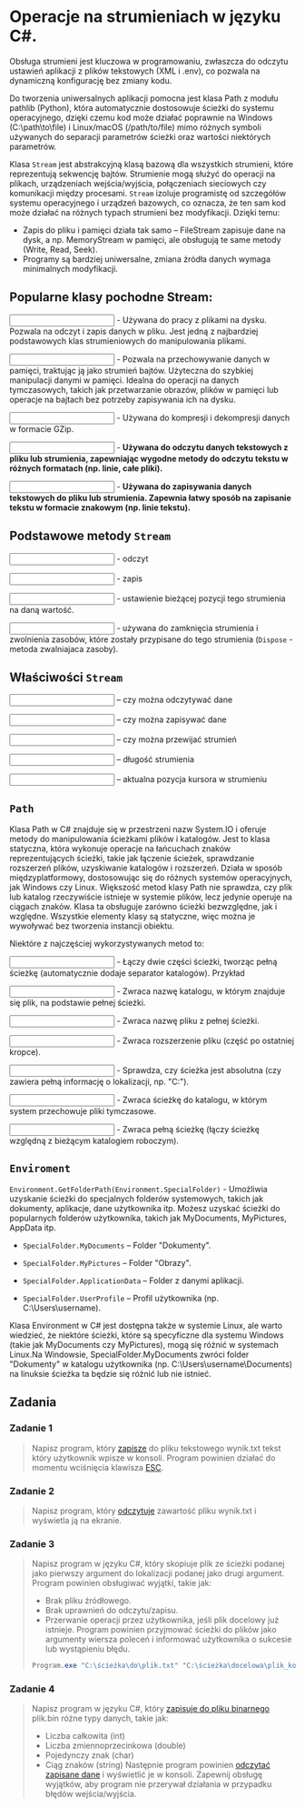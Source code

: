 # Operacje na strumieniach w języku C#. 

Obsługa strumieni jest kluczowa w programowaniu, zwłaszcza do odczytu ustawień aplikacji z plików tekstowych (XML i .env), co pozwala na dynamiczną konfigurację bez zmiany kodu.

Do tworzenia uniwersalnych aplikacji pomocna jest klasa Path z modułu pathlib (Python), która automatycznie dostosowuje ścieżki do systemu operacyjnego, dzięki czemu kod może działać poprawnie na Windows (C:\path\to\file) i Linux/macOS (/path/to/file) mimo różnych symboli używanych do separacji parametrów ścieżki oraz wartości niektórych parametrów.

Klasa `Stream` jest abstrakcyjną klasą bazową dla wszystkich strumieni, które reprezentują sekwencję bajtów. Strumienie mogą służyć do operacji na plikach, urządzeniach wejścia/wyjścia, połączeniach sieciowych czy komunikacji między procesami. `Stream` izoluje programistę od szczegółów systemu operacyjnego i urządzeń bazowych, co oznacza, że ten sam kod może działać na różnych typach strumieni bez modyfikacji. Dzięki temu:
- Zapis do pliku i pamięci działa tak samo – FileStream zapisuje dane na dysk, a np. MemoryStream w pamięci, ale obsługują te same metody (Write, Read, Seek).
- Programy są bardziej uniwersalne, zmiana źródła danych wymaga minimalnych modyfikacji.

## Popularne klasy pochodne Stream:

<input> -  Używana do pracy z plikami na dysku. Pozwala na odczyt i zapis danych w pliku. Jest jedną z najbardziej podstawowych klas strumieniowych do manipulowania plikami.

<input> - Pozwala na przechowywanie danych w pamięci, traktując ją jako strumień bajtów. Użyteczna do szybkiej manipulacji danymi w pamięci. Idealna do operacji na danych tymczasowych, takich jak przetwarzanie obrazów, plików w pamięci lub operacje na bajtach bez potrzeby zapisywania ich na dysku.


<input> - Używana do kompresji i dekompresji danych w formacie GZip.

<input> - **Używana do odczytu danych tekstowych z pliku lub strumienia, zapewniając wygodne metody do odczytu tekstu w różnych formatach (np. linie, całe pliki).**

<input> - **Używana do zapisywania danych tekstowych do pliku lub strumienia. Zapewnia łatwy sposób na zapisanie tekstu w formacie znakowym (np. linie tekstu).**

## Podstawowe metody `Stream`

<input> - odczyt

<input> - zapis

<input> - ustawienie bieżącej pozycji tego strumienia na daną wartość.

<input> - używana do zamknięcia strumienia i zwolnienia zasobów, które zostały przypisane do tego strumienia (`Dispose` - metoda zwalniajaca zasoby).

## Właściwości `Stream`

<input> – czy można odczytywać dane

<input> – czy można zapisywać dane

<input> – czy można przewijać strumień

<input> – długość strumienia

<input> – aktualna pozycja kursora w strumieniu

## `Path`

Klasa Path w C# znajduje się w przestrzeni nazw System.IO i oferuje metody do manipulowania ścieżkami plików i katalogów. Jest to klasa statyczna, która wykonuje operacje na łańcuchach znaków reprezentujących ścieżki, takie jak łączenie ścieżek, sprawdzanie rozszerzeń plików, uzyskiwanie katalogów i rozszerzeń. Działa w sposób międzyplatformowy, dostosowując się do różnych systemów operacyjnych, jak Windows czy Linux. Większość metod klasy Path nie sprawdza, czy plik lub katalog rzeczywiście istnieje w systemie plików, lecz jedynie operuje na ciągach znaków. Klasa ta obsługuje zarówno ścieżki bezwzględne, jak i względne. Wszystkie elementy klasy są statyczne, więc można je wywoływać bez tworzenia instancji obiektu.

Niektóre z najczęściej wykorzystywanych metod to:

<input> - Łączy dwie części ścieżki, tworząc pełną ścieżkę (automatycznie dodaje separator katalogów).
Przykład

<input> - Zwraca nazwę katalogu, w którym znajduje się plik, na podstawie pełnej ścieżki.

<input> - Zwraca nazwę pliku z pełnej ścieżki.

<input> - Zwraca rozszerzenie pliku (część po ostatniej kropce).

<input> - Sprawdza, czy ścieżka jest absolutna (czy zawiera pełną informację o lokalizacji, np. "C:").

<input> - Zwraca ścieżkę do katalogu, w którym system przechowuje pliki tymczasowe.

<input> - Zwraca pełną ścieżkę (łączy ścieżkę względną z bieżącym katalogiem roboczym).

## `Enviroment`

`Environment.GetFolderPath(Environment.SpecialFolder)` - Umożliwia uzyskanie ścieżki do specjalnych folderów systemowych, takich jak dokumenty, aplikacje, dane użytkownika itp. Możesz uzyskać ścieżki do popularnych folderów użytkownika, takich jak MyDocuments, MyPictures, AppData itp.

- `SpecialFolder.MyDocuments` – Folder "Dokumenty".

- `SpecialFolder.MyPictures` – Folder "Obrazy".

- `SpecialFolder.ApplicationData` – Folder z danymi aplikacji.

- `SpecialFolder.UserProfile` – Profil użytkownika (np. C:\Users\username).

Klasa Environment w C# jest dostępna także w systemie Linux, ale warto wiedzieć, że niektóre ścieżki, które są specyficzne dla systemu Windows (takie jak MyDocuments czy MyPictures), mogą się różnić w systemach Linux.Na Windowsie, SpecialFolder.MyDocuments zwróci folder "Dokumenty" w katalogu użytkownika (np. C:\Users\username\Documents) na linuksie ścieżka ta będzie się różnić lub nie istnieć.

## Zadania

### Zadanie 1

>Napisz program, który [zapisze](https://learn.microsoft.com/pl-pl/dotnet/api/system.io.streamwriter?view=net-8.0) do pliku tekstowego wynik.txt tekst który użytkownik wpisze w konsoli. Program powinien działać do momentu wciśnięcia klawisza [ESC](https://learn.microsoft.com/pl-pl/dotnet/api/system.console.readkey?view=net-9.0).

### Zadanie 2

>Napisz program, który [odczytuje](https://learn.microsoft.com/pl-pl/dotnet/api/system.io.streamreader?view=net-8.0) zawartość pliku wynik.txt i wyświetla ją na ekranie.

### Zadanie 3

>Napisz program w języku C#, który skopiuje plik ze ścieżki podanej jako pierwszy argument do lokalizacji podanej jako drugi argument. Program powinien obsługiwać wyjątki, takie jak:
>- Brak pliku źródłowego.
>- Brak uprawnień do odczytu/zapisu.
>- Przerwanie operacji przez użytkownika, jeśli plik docelowy już istnieje.
>Program powinien przyjmować ścieżki do plików jako argumenty wiersza poleceń i informować użytkownika o sukcesie lub wystąpieniu błędu.
>```csharp
>Program.exe "C:\ścieżka\do\plik.txt" "C:\ścieżka\docelowa\plik_kopia.txt"
>```

### Zadanie 4

>Napisz program w języku C#, który [zapisuje do pliku binarnego](https://learn.microsoft.com/pl-pl/dotnet/api/system.io.binarywriter?view=net-8.0) plik.bin różne typy danych, takie jak:
>- Liczba całkowita (int)
>- Liczba zmiennoprzecinkowa (double)
>- Pojedynczy znak (char)
>- Ciąg znaków (string)
>Następnie program powinien [odczytać zapisane dane](https://learn.microsoft.com/pl-pl/dotnet/api/system.io.binaryreader?view=net-8.0) i wyświetlić je w konsoli.
>Zapewnij obsługę wyjątków, aby program nie przerywał działania w przypadku błędów wejścia/wyjścia.